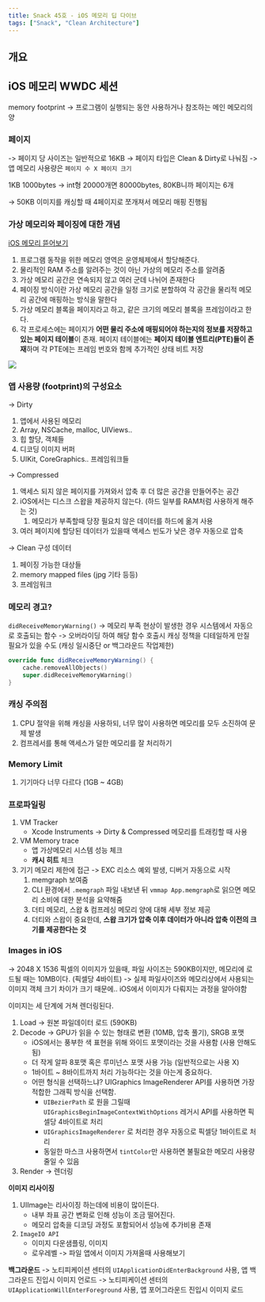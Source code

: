 ```yaml
---
title: Snack 45호 - iOS 메모리 딥 다이브
tags: ["Snack", "Clean Architecture"]
---
```


## 개요

## iOS 메모리 WWDC 세션

memory footprint -> 프로그램이 실행되는 동안 사용하거나 참조하는 메인 메모리의 양

### 페이지

-> 페이지 당 사이즈는 일반적으로 16KB
-> 페이지 타입은 Clean & Dirty로 나눠짐
-> 앱 메모리 사용량은 `페이지 수 X 페이지 크기`

1KB 1000bytes -> int형 20000개면 80000bytes, 80KB니까 페이지는 6개

-> 50KB 이미지를 캐싱할 때 4페이지로 쪼개져서 메모리 매핑 진행됨

### 가상 메모리와 페이징에 대한 개념

[iOS 메모리 뜯어보기](https://seizze.github.io/2019/12/20/iOS-%EB%A9%94%EB%AA%A8%EB%A6%AC-%EB%9C%AF%EC%96%B4%EB%B3%B4%EA%B8%B0,-%EB%A9%94%EB%AA%A8%EB%A6%AC-%EC%9D%B4%EC%8A%88-%EB%94%94%EB%B2%84%EA%B9%85%ED%95%98%EA%B8%B0,-%EB%A9%94%EB%AA%A8%EB%A6%AC-%EB%A6%AD-%EC%B0%BE%EA%B8%B0.html)

1. 프로그램 동작을 위한 메모리 영역은 운영체제에서 할당해준다.
2. 물리적인 RAM 주소를 알려주는 것이 아닌 가상의 메모리 주소를 알려줌
3. 가상 메모리 공간은 연속되지 않고 여러 군데 나뉘어 존재한다
4. 페이징 방식이란 가상 메모리 공간을 일정 크기로 분할하여 각 공간을 물리적 메모리 공간에 매핑하는 방식을 말한다
5. 가상 메모리 블록을 페이지라고 하고, 같은 크기의 메모리 블록을 프레임이라고 한다.
6. 각 프로세스에는 페이지가 **어떤 물리 주소에 매핑되어야 하는지의 정보를 저장하고 있는 페이지 테이블**이 존재. 페이지 테이블에는 **페이지 테이블 엔트리(PTE)들이 존재**하며 각 PTE에는 프레임 번호와 함께 추가적인 상태 비트 저장

![](page-table-entry%20%281%29.png)

### 앱 사용량 (footprint)의 구성요소

-> Dirty

1. 앱에서 사용된 메모리
2. Array, NSCache, malloc, UIViews..
3. 힙 할당, 객체들
4. 디코딩 이미지 버퍼
5. UIKit, CoreGraphics.. 프레임워크들

-> Compressed

1. 액세스 되지 않은 페이지를 가져와서 압축 후 더 많은 공간을 만들어주는 공간
2. iOS에서는 디스크 스왑을 제공하지 않는다. (하드 일부를 RAM처럼 사용하게 해주는 것)
   1. 메모리가 부족할때 당장 필요치 않은 데이터를 하드에 옮겨 사용
3. 여러 페이지에 할당된 데이터가 있을때 액세스 빈도가 낮은 경우 자동으로 압축

-> Clean 구성 데이터

1. 페이징 가능한 대상들
2. memory mapped files (jpg 기타 등등)
3. 프레임워크

### 메모리 경고?

`didReceiveMemoryWarning()`
-> 메모리 부족 현상이 발생한 경우 시스템에서 자동으로 호출되는 함수
-> 오버라이딩 하여 해당 함수 호출시 캐싱 정책을 디테일하게 만질 필요가 있을 수도 (캐싱 일시중단 or 백그라운드 작업제한)

```swift
override func didReceiveMemoryWarning() {
	cache.removeAllObjects()
	super.didReceiveMemoryWarning()
}
```

### 캐싱 주의점

1. CPU 절약을 위해 캐싱을 사용하되, 너무 많이 사용하면 메모리를 모두 소진하여 문제 발생
2. 컴프레서를 통해 액세스가 덜한 메모리를 잘 처리하기

### Memory Limit

1. 기기마다 너무 다르다 (1GB ~ 4GB)

### 프로파일링

1. VM Tracker
   - Xcode Instruments -> Dirty & Compressed 메모리를 트래킹할 때 사용
2. VM Memory trace
   - 앱 가상메모리 시스템 성능 체크
   - **캐시 히트** 체크
3. 기기 메모리 제한에 접근 -> EXC 리소스 예외 발생, 디버거 자동으로 시작
   1. memgraph 보여줌
   2. CLI 환경에서 `.memgraph` 파일 내보낸 뒤 `vmmap App.memgraph`로 읽으면 메모리 소비에 대한 분석을 요약해줌
   3. 더티 메모리, 스왑 & 컴프레싱 메모리 양에 대해 세부 정보 제공
   4. 더티와 스왑이 중요한데, **스왑 크기가 압축 이후 데이터가 아니라 압축 이전의 크기를 제공한다는 것**

### Images in iOS

-> 2048 X 1536 픽셀의 이미지가 있을때, 파일 사이즈는 590KB이지만, 메모리에 로드될 때는 10MB이다. (픽셀당 4바이트)
-> 실제 파일사이즈와 메모리상에서 사용되는 이미지 객체 크기 차이가 크기 때문에.. iOS에서 이미지가 다뤄지는 과정을 알아야함

이미지는 세 단계에 거쳐 렌더링된다.

1. Load -> 원본 파일데이터 로드 (590KB)
2. Decode -> GPU가 읽을 수 있는 형태로 변환 (10MB, 압축 풀기), SRGB 포맷
   - iOS에서는 풍부한 색 표현을 위해 와이드 포맷이라는 것을 사용함 (사용 안해도 됨)
   - 더 작게 알파 8포맷 혹은 루미넌스 포맷 사용 가능 (일반적으로는 사용 X)
   - 1바이트 ~ 8바이트까지 처리 가능하다는 것을 아는게 중요하다.
   - 어떤 형식을 선택하느냐? UIGraphics ImageRenderer API를 사용하면 가장 적합한 그래픽 방식을 선택함.
     - `UIBezierPath` 로 원을 그릴때 `UIGraphicsBeginImageContextWithOptions` 레거시 API를 사용하면 픽셀당 4바이트로 처리
     - `UIGraphicsImageRenderer` 로 처리한 경우 자동으로 픽셀당 1바이트로 처리
     - 동일한 마스크 사용하면서 `tintColor`만 사용하면 불필요한 메모리 사용량 줄일 수 있음
3. Render -> 렌더링

**이미지 리사이징**

1. UIImage는 리사이징 하는데에 비용이 많이든다.
   - 내부 좌표 공간 변화로 인해 성능이 조금 떨어진다.
   - 메모리 압축을 디코딩 과정도 포함되어서 성능에 추가비용 존재
2. `ImageIO API`
   - 이미지 다운샘플링, 이미지
   - 로우레벨 -> 파일 앱에서 이미지 가져올때 사용해보기

**백그라운드**
-> 노티피케이션 센터의 `UIApplicationDidEnterBackground` 사용, 앱 백그라운드 진입시 이미지 언로드
-> 노티피케이션 센터의 `UIApplicationWillEnterForeground` 사용, 앱 포어그라운드 진입시 이미지 로드
